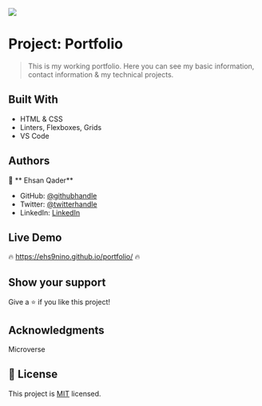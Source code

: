 ![](https://img.shields.io/badge/Microverse-blueviolet)

# Project: Portfolio

> This is my working portfolio. Here you can see my basic information, contact information & my technical projects.


## Built With

- HTML & CSS
- Linters, Flexboxes, Grids 
- VS Code

## Authors

👤 ** Ehsan Qader**

- GitHub: [@githubhandle](https://github.com/ehs9nino)
- Twitter: [@twitterhandle](https://twitter.com/ehsan9nino)
- LinkedIn: [LinkedIn](https://www.linkedin.com/in/ehsan-qader-a230a6165/)

## Live Demo

:fire: https://ehs9nino.github.io/portfolio/ :fire:


## Show your support

Give a ⭐️ if you like this project!

## Acknowledgments

Microverse

## 📝 License

This project is [MIT](./MIT.md) licensed.
